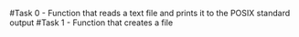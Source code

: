 #Task 0 - Function that reads a text file and prints it to the POSIX standard output
#Task 1 - Function that creates a file
